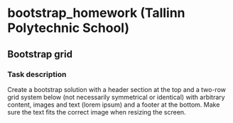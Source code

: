 # bootstrap_homework (Tallinn Polytechnic School)
## Bootstrap grid

### Task description
Create a bootstrap solution with a header section at the top and a two-row grid system below (not necessarily symmetrical or identical) with arbitrary content, 
images and text (lorem ipsum) and a footer at the bottom. Make sure the text fits the correct image when resizing the screen.
